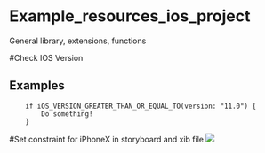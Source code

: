 # Example_resources_ios_project
General library, extensions, functions

#Check IOS Version 

## Examples

```
    if iOS_VERSION_GREATER_THAN_OR_EQUAL_TO(version: "11.0") {
        Do something!
    }
```

#Set constraint for iPhoneX in storyboard and xib file 
![](https://scontent.fsgn2-1.fna.fbcdn.net/v/t1.0-9/36880791_1686377768154810_7497924455318945792_n.jpg?_nc_cat=0&oh=e27a45cd85192467123d32fe517f18de&oe=5B9F9D5B)
